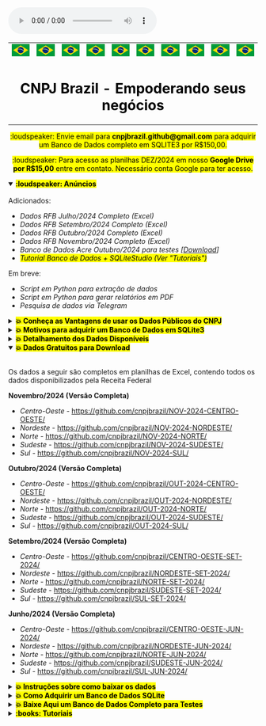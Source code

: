 <link rel="stylesheet" href="files/styles.css">

<audio controls>
  <source src="files/music.mp3" type="audio/mpeg">
</audio>

<table>
    <tr>
        <td><img src="files/logo.png"></td>
        <td><img src="files/logo.png"></td>
        <td><img src="files/logo.png"></td>
        <td><img src="files/logo.png"></td>
        <td><img src="files/logo.png"></td>
        <td><img src="files/logo.png"></td>
        <td><img src="files/logo.png"></td>
        <td><img src="files/logo.png"></td>
        <td><img src="files/logo.png"></td>
        <td><img src="files/logo.png"></td>
    <tr>
    <td colspan="10" align="center"><h1 style="color: black;font-weight: bold;">CNPJ Brazil - Empoderando seus negócios</td>
    </tr>
</table>

<p align="center"><mark> :loudspeaker: 	Envie email para <b>cnpjbrazil.github@gmail.com</b> para adquirir um Banco de Dados completo em SQLITE3 por R$150,00.</mark></p>
<p align="center"><mark> :loudspeaker: 	Para acesso as planilhas DEZ/2024 em nosso <b>Google Drive por R$15,00</b> entre em contato. Necessário conta Google para ter acesso.</mark></p>

<details open><summary><b><mark>:loudspeaker: Anúncios</mark></b></summary>
<br>
Adicionados:
  
- *Dados RFB Julho/2024 Completo (Excel)*
- *Dados RFB Setembro/2024 Completo (Excel)*
- *Dados RFB Outubro/2024 Completo (Excel)*
- *Dados RFB Novembro/2024 Completo (Excel)*
- *Banco de Dados Acre Outubro/2024 para testes [[Download](https://github.com/cnpjbrazil/CNPJ/raw/main/files/AC.zip)]*
- <mark>*Tutorial Banco de Dados + SQLiteStudio (Ver "Tutoriais")*</mark>
  
Em breve:

- *Script em Python para extração de dados*
- *Script em Python para gerar relatórios em PDF*
- *Pesquisa de dados via Telegram*

</details>

<details><summary><mark><b>💥 Conheça as Vantagens de usar os Dados Públicos do CNPJ</b></mark></summary>
<br>
Os dados públicos do CNPJ da Receita Federal proporcionam uma ampla gama de benefícios para empresas e empreendedores, ajudando a impulsionar o crescimento e a eficiência. A seguir, vamos explorar algumas das maneiras pelas quais você pode tirar proveito desses dados, com exemplos de produtos e negócios que vendem bem!

---

#### 🔍 Encontre Novos Clientes e Fornecedores

Com os dados do CNPJ, é possível descobrir onde estão os melhores clientes e fornecedores para o seu negócio. Por exemplo:

- **Cosméticos**: Se você vende produtos de beleza, pode encontrar salões de beleza e lojas de cosméticos que podem querer comprar seus produtos.
- **Oficinas Mecânicas**: Se você fabrica, vende peças para carros ou procura todas as oficinas disponíveis em uma região, pode localizar oficinas que precisam de novos fornecedores de peças ou que forneça um bom atendimento.
- **Padarias**: Se você produz ingredientes ou equipamentos para padarias, pode descobrir padarias que precisam do que você vende ou quais padarias podem atender o seu negócio.
- **Supermercados**: Se você oferece produtos alimentícios, pode identificar supermercados que podem ser seus novos clientes.
- **Empreendimentos que requerem licenciamento ambiental**: Se você oferece produtos ou serviços relacionados ao cumprimento de normas ambientais, pode identificar setores industriais, construção civil, empresas de energia, entre outros, que dependem de licenciamento ambiental para operar.


Outros exemplos incluem:

- **Roupas**: Localize lojas de roupas que estão procurando novos fornecedores de moda, além de identificar fabricantes de tecidos e insumos têxteis interessados em novos clientes.
- **Materiais de Construção**: Encontre lojas de materiais de construção que precisam de novos produtos e identifique fabricantes de materiais de construção em busca de distribuidores e revendedores.
- **Eletrodomésticos**: Descubra lojas que vendem eletrodomésticos e empresas fabricantes de componentes e acessórios interessadas em novos parceiros fornecedores.
- **Móveis**: Identifique lojas de móveis que estão procurando novos fornecedores de produtos para casa, além de fabricantes de matérias-primas e componentes para móveis.
- **Livros e Papelaria**: Localize livrarias e lojas de papelaria que precisam de novos produtos, bem como fornecedores de papel e editoras interessadas em ampliar sua rede de distribuição.
- **Produtos de Limpeza**: Encontre empresas que compram produtos de limpeza para uso interno ou revenda, além de fabricantes de matérias-primas para produtos de limpeza.
- **Tecnologia**: Descubra empresas de tecnologia que podem se interessar por seus softwares ou equipamentos, assim como fabricantes de componentes eletrônicos em busca de novos mercados.
- **Alimentos e Bebidas**: Identifique restaurantes e bares que estão procurando novos fornecedores de alimentos e bebidas, além de produtores agrícolas e fabricantes de bebidas buscando ampliar suas vendas.

---

#### 📊 Conheça o Mercado e a Concorrência

Os dados do CNPJ ajudam você a entender melhor o mercado e a concorrência. Você pode ver, por exemplo:

- **Quais são as empresas que estão crescendo** no setor de cosméticos, sabendo onde estão e o que fazem.
- **Quantas padarias, oficinas ou assistências técnicas existem na sua cidade** e como você pode oferecer algo diferente e melhor para se destacar.
- **Que tipo de produtos são mais comprados** por supermercados na sua região, ajudando você a focar nos itens certos.

---

#### 🏢 Conheça os Donos das Empresas

Com os dados do CNPJ, você pode ver quem são os donos das empresas e descobrir se eles são sócios de outras empresas. Isso é útil para:

- **Verificar se um fornecedor tem boas referências** e se ele é sócio de outras empresas que você conhece.
- **Saber se um potencial cliente é confiável**, observando seu histórico e outras empresas das quais ele é dono.
- **Descobrir possíveis parceiros de negócios** que têm experiência em setores que te interessam, como tecnologia ou alimentos.

---

#### 💼 Facilite a Prospecção e Venda

Os dados do CNPJ facilitam encontrar novos clientes para os seus produtos ou serviços. Por exemplo:

- **Produtos Cosméticos**: Você pode procurar salões de beleza e lojas que vendem cosméticos, enviando ofertas diretamente para eles.
- **Peças para Oficinas**: Se você vende peças de carro, pode entrar em contato com oficinas que estão procurando por fornecedores confiáveis.
- **Produtos de Panificação**: Você pode enviar ofertas para padarias que precisam de novos equipamentos ou ingredientes.

---

#### 📬 Tenha Informações de Contato Precisas

Os dados do CNPJ incluem informações de contato, como endereço e telefone, facilitando o contato direto com outras empresas:

- **Envie propostas comerciais** para supermercados que podem estar interessados em novos produtos alimentícios.
- **Agende reuniões** com donos de lojas de roupas para apresentar suas novas coleções.
- **Entre em contato com empresas de tecnologia** para oferecer seus serviços de TI.

---

#### 📊 Verifique a Confiabilidade de Fornecedores e Clientes

Antes de fazer negócios, é importante saber se o fornecedor ou cliente é confiável:

- **Veja se o fornecedor está com tudo em ordem** legalmente e financeiramente.
- **Confira se o cliente tem uma boa situação financeira**, ajudando a evitar problemas de pagamento no futuro.
- **Saiba se o fornecedor tem um bom histórico**, garantindo que ele poderá entregar o que promete.

---

#### 🚚 Melhore sua Logística e Distribuição

Conhecendo a localização das empresas, você pode melhorar sua logística e distribuição:

- **Planeje rotas de entrega mais eficientes** para seus produtos, economizando tempo e dinheiro.
- **Descubra áreas com grande número de clientes potenciais**, como supermercados e lojas de móveis.
- **Encontre novos mercados** para expandir suas operações e aumentar suas vendas.

---

#### 🌟 Exemplos Reais de Uso

- **Cosméticos**: Uma empresa de cosméticos encontrou 50 novos salões de beleza interessados em seus produtos, aumentando suas vendas significativamente.
- **Oficinas Mecânicas**: Um fornecedor de peças de carro conseguiu novos contratos com 30 oficinas, elevando seu faturamento em 40%.
- **Padarias**: Um fabricante de equipamentos de panificação fechou negócios com 20 novas padarias, expandindo sua rede de clientes.

---

**Explore as vantagens de usar os dados do CNPJ e descubra novas oportunidades para crescer o seu negócio! Aproveite essa chance para melhorar suas operações e conquistar mais clientes!**

</details>

<details><summary><b><mark>💥 Motivos para adquirir um Banco de Dados em SQLite3</mark></b></summary>
<br>
Adquirir um banco de dados completo em `SQLite3` com informações de todas as empresas do estado oferece vantagens essenciais em comparação com o uso de planilhas Excel. Enquanto o Excel apresenta uma limitação de aproximadamente 1 milhão de linhas por tabela, o que inviabiliza seu uso para grandes volumes de dados, o SQLite3 permite armazenar e acessar milhões de registros sem restrições desse tipo. Essa característica é especialmente importante em um banco de dados estadual ou nacional, onde o número de empresas pode facilmente ultrapassar essa capacidade.
<br><br>
Além disso, o Excel não facilita a integração com dados de outras cidades ou regiões, tornando o processo de análise complexa e interligada mais trabalhoso e menos eficiente. Em contrapartida, o SQLite3 oferece um banco de dados relacional unificado e com grande capacidade de expansão, permitindo que dados de diversas localidades sejam acessados e analisados em conjunto, sem a necessidade de dividir informações em múltiplas planilhas. Assim, o uso do SQLite3 para um banco de dados amplo garante eficiência, velocidade de consulta e flexibilidade na integração de dados, sendo uma solução muito mais robusta e escalável para análise de informações empresariais a nível estadual ou nacional.

</details>


<details><summary><b><mark>💥 Detalhamento dos Dados Disponíveis</mark></b></summary>

Este repositório contém dados detalhados de empresas e estabelecimentos, incluindo:

---
### Dados Cadastrais, Endereços, Telefones

- **CNPJ**
- **Identificação** (Matriz ou Filial)
- **Razão Social**
- **Nome Fantasia**
- **Situação Cadastral** (Ativa, Baixada, Inapta, Nula ou Suspensa)
- **Data da Situação Cadastral**
- **Motivo da Situação Cadastral**
- **Início da Atividade**
- **Atividade Principal**
- **Código da Atividade Principal (CNAE)**
- **CNAEs Secundários**
- **Endereço, CEP, Telefones, Fax e E-mail**
- **Natureza Jurídica**
- **Capital Social**
- **Porte da Empresa**
- **Dados do Simples Nacional**

---

### Quadro Societário

- **CNPJ**
- **Nome do Sócio**
- **CPF do Sócio** (com os 3 primeiros e os 2 últimos dígitos ocultos, conforme LGPD)
- **Qualificação do Sócio**
- **Data de Entrada na Sociedade**
- **País**
- **CPF do Representante Legal** (com os 3 primeiros e os 2 últimos dígitos ocultos, conforme LGPD)
- **Nome do Representante Legal**
- **Qualificação do Representante Legal**
- **Faixa Etária do Sócio**

---

### Organização dos Arquivos

Os dados são organizados por região do país, por exemplo, Centro-Oeste, Nordeste, Norte, Sudeste e Sul. Para cidades com mais de 1 milhão de registros, os dados estão divididos em 10 arquivos, conforme exemplo abaixo para Belo Horizonte:

- **BELO HORIZONTE_CNPJ_0.xlsx**: Contém somente CNPJs que começam com '0'
- **BELO HORIZONTE_CNPJ_1.xlsx**: Contém somente CNPJs que começam com '1'
- **BELO HORIZONTE_CNPJ_2.xlsx**: Contém somente CNPJs que começam com '2'
- **BELO HORIZONTE_CNPJ_3.xlsx**: Contém somente CNPJs que começam com '3'
- **BELO HORIZONTE_CNPJ_4.xlsx**: Contém somente CNPJs que começam com '4'
- **BELO HORIZONTE_CNPJ_5.xlsx**: Contém somente CNPJs que começam com '5'
- **BELO HORIZONTE_CNPJ_6.xlsx**: Contém somente CNPJs que começam com '6'
- **BELO HORIZONTE_CNPJ_7.xlsx**: Contém somente CNPJs que começam com '7'
- **BELO HORIZONTE_CNPJ_8.xlsx**: Contém somente CNPJs que começam com '8'
- **BELO HORIZONTE_CNPJ_9.xlsx**: Contém somente CNPJs que começam com '9'

---

#### Notas Importantes

- **Arquivos Grandes**: Os arquivos com mais de 50MB estão compactados em formato `.zip` e divididos em partes de até 50MB, conforme limite do GitHub.

---

Este repositório oferece uma visão abrangente e detalhada das informações empresariais brasileiras, facilitando a análise e o acesso a dados críticos.

</details>

<details open><summary><b><mark>💥 Dados Gratuitos para Download</mark></b></summary>
<br>

Os dados a seguir são completos em planilhas de Excel, contendo todos os dados disponibilizados pela Receita Federal 

<b>Novembro/2024 (Versão Completa)</b>
- *Centro-Oeste* - https://github.com/cnpjbrazil/NOV-2024-CENTRO-OESTE/ <br>
- *Nordeste* - https://github.com/cnpjbrazil/NOV-2024-NORDESTE/ <br>
- *Norte* - https://github.com/cnpjbrazil/NOV-2024-NORTE/ <br>
- *Sudeste* - https://github.com/cnpjbrazil/NOV-2024-SUDESTE/ <br>
- *Sul* - https://github.com/cnpjbrazil/NOV-2024-SUL/ <br>

<b>Outubro/2024 (Versão Completa)</b>
- *Centro-Oeste* - https://github.com/cnpjbrazil/OUT-2024-CENTRO-OESTE/ <br>
- *Nordeste* - https://github.com/cnpjbrazil/OUT-2024-NORDESTE/ <br>
- *Norte* - https://github.com/cnpjbrazil/OUT-2024-NORTE/ <br>
- *Sudeste* - https://github.com/cnpjbrazil/OUT-2024-SUDESTE/ <br>
- *Sul* - https://github.com/cnpjbrazil/OUT-2024-SUL/ <br>

<b>Setembro/2024 (Versão Completa)</b>
- *Centro-Oeste* - https://github.com/cnpjbrazil/CENTRO-OESTE-SET-2024/ <br>
- *Nordeste* - https://github.com/cnpjbrazil/NORDESTE-SET-2024/ <br>
- *Norte* - https://github.com/cnpjbrazil/NORTE-SET-2024/ <br>
- *Sudeste* - https://github.com/cnpjbrazil/SUDESTE-SET-2024/ <br>
- *Sul* - https://github.com/cnpjbrazil/SUL-SET-2024/ <br>

<b>Junho/2024 (Versão Completa)</b>
- *Centro-Oeste* - https://github.com/cnpjbrazil/CENTRO-OESTE-JUN-2024/ <br>
- *Nordeste* - https://github.com/cnpjbrazil/NORDESTE-JUN-2024/ <br>
- *Norte* - https://github.com/cnpjbrazil/NORTE-JUN-2024/ <br>
- *Sudeste* - https://github.com/cnpjbrazil/SUDESTE-JUN-2024/ <br>
- *Sul* - https://github.com/cnpjbrazil/SUL-JUN-2024/ <br>

</details>

<details><summary><b><mark>💥 Instruções sobre como baixar os dados</mark></b></summary>

#### Notas Importantes
- **Arquivos Grandes**: Os arquivos com mais de 50MB estão compactados em formato `.zip` e divididos em partes de até 50MB, conforme limite do GitHub, então baixar `exemplo.zip`, `exemplo.z01`, `exemplo.z02` e assim por diante (usar o winrar ou winzip para descompactar).


1 - Acesse o repositório do mês, ano e região do Brasil que deseja. <br>
Exemplo: https://github.com/cnpjbrazil/OUT-2024-NORTE/.

2 - Dentro do repositório, selecione a pasta correspondente ao estado de interesse, por exemplo: "Acre".<br>

![](files/1.png)

3 - Escolha o arquivo da cidade que deseja baixar. Exemplo: "Acrelândia".<br>

![](files/2.png)

3 - Faça download do arquivo desejado clicando no botão "Download Raw File".<br>

![](files/3.png)
</details>

<details><summary><b><mark>💥 Como Adquirir um Banco de Dados SQLite</mark></b></summary>

#### Vantagens de um Banco de Dados Centralizado em `SQLITE3`
#### 📁 Tabela de Arquivos, Tamanhos e Valores

Este repositório oferece de forma gratuita dados completos de CNPJs e dados empresariais no formato Excel a partir dos dados disponibilizados pela Receita Federal. Veja abaixo as vantagens de adquirir um banco de dados centralizado disponível em `SQLITE3` e veja comparação com baixar arquivos Excel individuais de cada cidade:

- **Facilidade de Acesso e Pesquisa:** Com um banco de dados centralizado, você não precisa lidar com a complexidade de baixar, organizar e consolidar dados de múltiplos arquivos Excel. Todos os dados estão disponíveis de forma estruturada e pronta para consultas rápidas e eficientes.

- **Integridade dos Dados:** Baixar arquivos Excel separadamente pode levar a inconsistências e dificuldades na integração dos dados. Um banco de dados centralizado garante a consistência e integridade dos dados empresariais, essencial para análises precisas e confiáveis.

- **Eficiência em Análises Avançadas:** `SQLITE3` permite realizar consultas complexas e análises avançadas diretamente no banco de dados, explorando relacionamentos entre empresas, sócios e outras informações cadastrais. Isso facilita a extração de insights valiosos para tomadas de decisão estratégicas.

- **Desenvolvimento de Aplicações:** Para desenvolvedores, um banco de dados centralizado simplifica o desenvolvimento de aplicações que dependem de informações empresariais, como sistemas de CRM, ferramentas de marketing digital e análise de mercado.

#### Opções de Aquisição

Oferecemos duas opções principais para aquisição dos dados:

- **Banco de Dados Completo do Brasil:** Inclui todos os registros de CNPJs e dados empresariais disponíveis para todas as cidades do país, ideal para análises abrangentes e projetos de grande escala.

- **Banco de Dados por Estado:** Opção focada que permite uma análise detalhada por região, adequada para projetos que exigem um escopo mais específico.

Para adquirir o banco de dados completo ou por estado, entre em contato conosco pelo [cnpjbrazil.github@gmail.com](mailto:cnpjbrazil.github@gmail.com) para mais informações. Simplifique suas análises e desenvolvimento de aplicações com dados empresariais completos e estruturados em `SQLITE3`.

* **Adquira um único arquivo contendo todos os registros do Brasil (Aprox. 20GB) ou todos os bancos de dados individuais por apenas `R$ 150,00`. O download estará disponível via Google Drive por 24 horas.**
* **Todos os arquivos de bancos de dados são disponibilizados em `SQLITE3`.**

</details>

<details><summary><b><mark>💥 Baixe Aqui um Banco de Dados Completo para Testes</mark></b></summary>
<br>

Acre - Outubro/2024 - [[Download](https://github.com/cnpjbrazil/CNPJ/raw/main/files/AC.zip)]

Para melhor visualização do Banco de Dados, use o SQLite Studio.<br>
Link: https://sqlitestudio.pl/ <br>

Para melhor compreensão do banco de dados e como utilizá-lo com o SQLiteStudio, veja a secção [Tutoriais](/tutoriais/main.md)

![](files/4.png)

</details>

<details><summary><b><mark>:books: Tutoriais</mark></b></summary>
<br>

1. [Banco de Dados SQLite3](tutoriais/SQLITE.md) - Como baixar, abrir banco de dados e exportar consultas.<br>
2. [Pesquisa na Tabela Sócios](tutoriais/SOCIOS.md) - Pesquisar sócios por nome parcial, nome completo, por CNPJ, data de entrada na sociedade, cpf, pesquisa por mais de campo e como exportar dados em CSV para abrir no Excel, PowerBI ou Google Docs.<br>
3. [Pesquisa na Tabela Simples](tutoriais/SIMPLES.md) - Pesquisar empresas pelo CNPJ, Optante pelo Simples Nacional ou pelo MEI, assim como data de entrada ou saída de cada regime e como mesclar dados de outra tabela.<br>
4. [Pesquisa na Tabela Empresas](tutoriais/EMPRESAS.md) - Pesquisar empresas por CNPJ, nome parcial ou completo da Razão Social ou Nome Fantasia, busca filtrada por mais de um campo.<br>
5. [Pesquisa na Tabela Estabelecimentos](tutoriais/ESTABELECIMENTOS.md) - Pesquisar dados completos de estabelecimentos, como CNPJ, endereços, telefones, emails, atividades econômicas, situação cadastral e como combinar dados de outras tabelas.<br>

</details>

